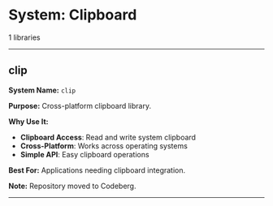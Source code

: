 # System: Clipboard

1 libraries

---

## clip

**System Name:** `clip`

**Purpose:** Cross-platform clipboard library.

**Why Use It:**
- **Clipboard Access**: Read and write system clipboard
- **Cross-Platform**: Works across operating systems
- **Simple API**: Easy clipboard operations

**Best For:** Applications needing clipboard integration.

**Note:** Repository moved to Codeberg.

---


